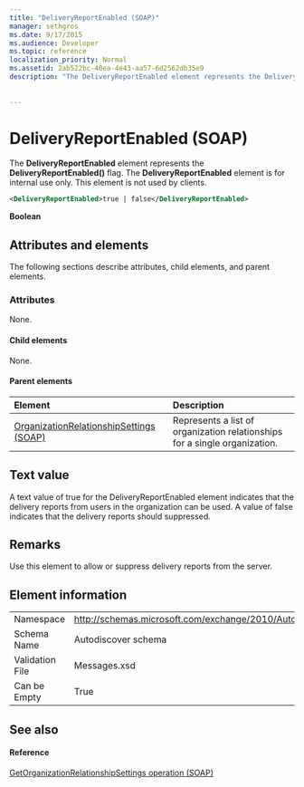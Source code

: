 ```yaml
---
title: "DeliveryReportEnabled (SOAP)"
manager: sethgros
ms.date: 9/17/2015
ms.audience: Developer
ms.topic: reference
localization_priority: Normal
ms.assetid: 2ab522bc-40ea-4e43-aa57-6d2562db35e9
description: "The DeliveryReportEnabled element represents the DeliveryReportEnabled() flag. The DeliveryReportEnabled element is for internal use only. This element is not used by clients."
 
 
---
```


# DeliveryReportEnabled (SOAP)

The **DeliveryReportEnabled** element represents the **DeliveryReportEnabled()** flag. The **DeliveryReportEnabled** element is for internal use only. This element is not used by clients. 
  
```XML
<DeliveryReportEnabled>true | false</DeliveryReportEnabled>
```

 **Boolean**
## Attributes and elements

The following sections describe attributes, child elements, and parent elements.
  
### Attributes

None.
  
#### Child elements

None.
  
#### Parent elements

|**Element**|**Description**|
|:-----|:-----|
|[OrganizationRelationshipSettings (SOAP)](organizationrelationshipsettings-soap.md) <br/> |Represents a list of organization relationships for a single organization.  <br/> |
   
## Text value

A text value of true for the DeliveryReportEnabled element indicates that the delivery reports from users in the organization can be used. A value of false indicates that the delivery reports should suppressed.
  
## Remarks

Use this element to allow or suppress delivery reports from the server.
  
## Element information

|||
|:-----|:-----|
|Namespace  <br/> |http://schemas.microsoft.com/exchange/2010/Autodiscover  <br/> |
|Schema Name  <br/> |Autodiscover schema  <br/> |
|Validation File  <br/> |Messages.xsd  <br/> |
|Can be Empty  <br/> |True  <br/> |
   
## See also

#### Reference

[GetOrganizationRelationshipSettings operation (SOAP)](getorganizationrelationshipsettings-operation-soap.md)

